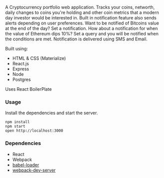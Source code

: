 A Cryptocurrency portfolio web application. Tracks your coins, networth, daily
changes to coins you're holding and other coin metrics that a modern day investor
would be interested in. Built in notification feature also sends alerts depending on user preferences. Want to be notified of Bitcoins value at the end of the day? Set a notification. How about a notification for when the value of Ethereum dips 10%? Set a query and you will be notified when the conditions are met. Notification is delivered using SMS and Email. 


Built using:
- HTML & CSS (Materialize)
- React.js
- Express
- Node
- Postgres


Uses React BoilerPlate

### Usage

Install the dependencies and start the server.

```
npm install
npm start
open http://localhost:3000
```

### Dependencies

* React
* Webpack
* [babel-loader](https://github.com/babel/babel-loader)
* [webpack-dev-server](https://github.com/webpack/webpack-dev-server)
